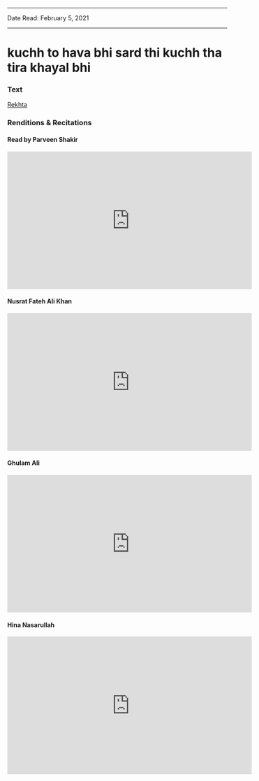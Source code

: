 
---

Date Read: February 5, 2021

---


# kuchh to hava bhi sard thi kuchh tha tira khayal bhi


### Text

[Rekhta](https://www.rekhta.org/ghazals/kuchh-to-havaa-bhii-sard-thii-kuchh-thaa-tiraa-khayaal-bhii-parveen-shakir-ghazals?lang=ur)

### Renditions & Recitations

#### Read by Parveen Shakir

<iframe width="560" height="315" src="https://www.youtube.com/embed/jnzwTp0BSKg" title="YouTube video player" frameborder="0" allow="accelerometer; autoplay; clipboard-write; encrypted-media; gyroscope; picture-in-picture" allowfullscreen></iframe>

#### Nusrat Fateh Ali Khan

<iframe width="560" height="315" src="https://www.youtube.com/embed/dyzAiH5ihZE" title="YouTube video player" frameborder="0" allow="accelerometer; autoplay; clipboard-write; encrypted-media; gyroscope; picture-in-picture" allowfullscreen></iframe>

#### Ghulam Ali

<iframe width="560" height="315" src="https://www.youtube.com/embed/-uXcNTEVbdY" title="YouTube video player" frameborder="0" allow="accelerometer; autoplay; clipboard-write; encrypted-media; gyroscope; picture-in-picture" allowfullscreen></iframe>

#### Hina Nasarullah

<iframe width="560" height="315" src="https://www.youtube.com/embed/XtwsqYZNb-s" title="YouTube video player" frameborder="0" allow="accelerometer; autoplay; clipboard-write; encrypted-media; gyroscope; picture-in-picture" allowfullscreen></iframe>

